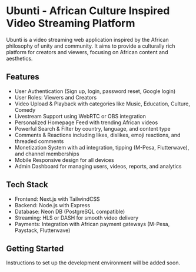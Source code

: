 # Ubunti - African Culture Inspired Video Streaming Platform

Ubunti is a video streaming web application inspired by the African philosophy of unity and community. It aims to provide a culturally rich platform for creators and viewers, focusing on African content and aesthetics.

## Features

- User Authentication (Sign up, login, password reset, Google login)
- User Roles: Viewers and Creators
- Video Upload & Playback with categories like Music, Education, Culture, Comedy
- Livestream Support using WebRTC or OBS integration
- Personalized Homepage Feed with trending African videos
- Powerful Search & Filter by country, language, and content type
- Comments & Reactions including likes, dislikes, emoji reactions, and threaded comments
- Monetization System with ad integration, tipping (M-Pesa, Flutterwave), and channel memberships
- Mobile Responsive design for all devices
- Admin Dashboard for managing users, videos, reports, and analytics

## Tech Stack

- Frontend: Next.js with TailwindCSS
- Backend: Node.js with Express
- Database: Neon DB (PostgreSQL compatible)
- Streaming: HLS or DASH for smooth video delivery
- Payments: Integration with African payment gateways (M-Pesa, Paystack, Flutterwave)

## Getting Started

Instructions to set up the development environment will be added soon.
